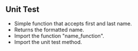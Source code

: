 ## Unit Test
- Simple function that accepts first and last name.
- Returns the formatted name.
- Import the function "name_function".
- Import the unit test method.
